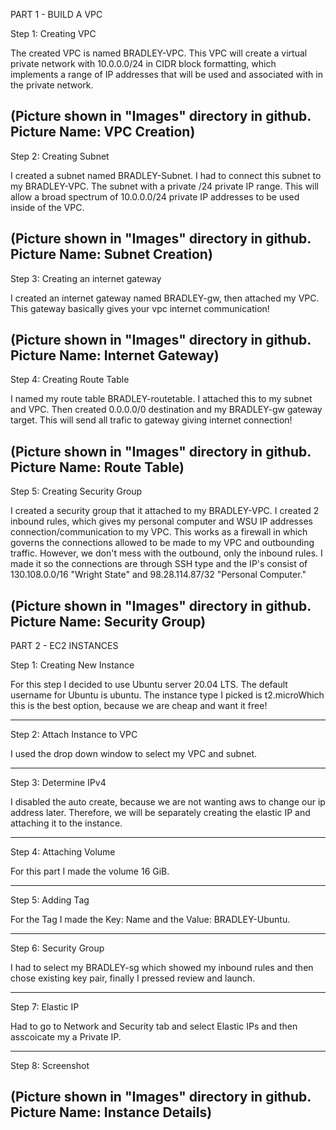 PART 1 - BUILD A VPC

Step 1: Creating VPC

The created VPC is named BRADLEY-VPC. This VPC will create a virtual private network with 10.0.0.0/24 in CIDR block formatting,
which implements a range of IP addresses that will be used and associated with in the private network. 

(Picture shown in "Images" directory in github. Picture Name: VPC Creation) 
-----------------------------------------------------------------------------------------------------------------------------------------
Step 2: Creating Subnet

I created a subnet named BRADLEY-Subnet. I had to connect this subnet to my BRADLEY-VPC. The subnet with a private /24 private IP
range. This will allow a broad spectrum of 10.0.0.0/24 private IP addresses to be used inside of the VPC.

(Picture shown in "Images" directory in github. Picture Name: Subnet Creation) 
-----------------------------------------------------------------------------------------------------------------------------------------
Step 3: Creating an internet gateway

I created an internet gateway named BRADLEY-gw, then attached my VPC. This gateway basically gives your vpc internet communication!

(Picture shown in "Images" directory in github. Picture Name: Internet Gateway)
-----------------------------------------------------------------------------------------------------------------------------------------
Step 4: Creating Route Table

I named my route table BRADLEY-routetable. I attached this to my subnet and VPC. Then created 0.0.0.0/0 destination and my BRADLEY-gw 
gateway target. This will send all trafic to gateway giving internet connection!

(Picture shown in "Images" directory in github. Picture Name: Route Table)
-----------------------------------------------------------------------------------------------------------------------------------------
Step 5: Creating Security Group

I created a security group that it attached to my BRADLEY-VPC. I created 2 inbound rules, which gives my personal computer and WSU IP 
addresses connection/communication to my VPC. This works as a firewall in which governs the connections allowed to be made to my VPC and outbounding traffic. However, we don't mess with the outbound, only the inbound rules. I made it so the connections are through SSH type 
and the IP's consist of 130.108.0.0/16 "Wright State" and 98.28.114.87/32 "Personal Computer."

(Picture shown in "Images" directory in github. Picture Name: Security Group)
-----------------------------------------------------------------------------------------------------------------------------------------
PART 2 - EC2 INSTANCES

Step 1: Creating New Instance

For this step I decided to use Ubuntu server 20.04 LTS. The default username for Ubuntu is ubuntu. The instance type I picked is t2.microWhich this is the best option, because we are cheap and want it free!

-----------------------------------------------------------------------------------------------------------------------------------------
Step 2: Attach Instance to VPC

I used the drop down window to select my VPC and subnet.

-----------------------------------------------------------------------------------------------------------------------------------------
Step 3: Determine IPv4

I disabled the auto create, because we are not wanting aws to change our ip address later. Therefore, we will be separately creating the elastic IP and attaching it to the instance.

-----------------------------------------------------------------------------------------------------------------------------------------
Step 4: Attaching Volume

For this part I made the volume 16 GiB.

-----------------------------------------------------------------------------------------------------------------------------------------
Step 5: Adding Tag

For the Tag I made the Key: Name and the Value: BRADLEY-Ubuntu.
 
-----------------------------------------------------------------------------------------------------------------------------------------
Step 6: Security Group

I had to select my BRADLEY-sg which showed my inbound rules and then chose existing key pair, finally I pressed review and launch.

-----------------------------------------------------------------------------------------------------------------------------------------
Step 7: Elastic IP

Had to go to Network and Security tab and select Elastic IPs and then asscoicate my a Private IP.

-----------------------------------------------------------------------------------------------------------------------------------------
Step 8: Screenshot

(Picture shown in "Images" directory in github. Picture Name: Instance Details)
-----------------------------------------------------------------------------------------------------------------------------------------




